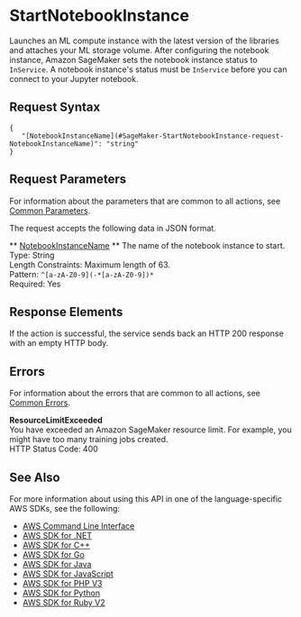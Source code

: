 # StartNotebookInstance<a name="API_StartNotebookInstance"></a>

Launches an ML compute instance with the latest version of the libraries and attaches your ML storage volume\. After configuring the notebook instance, Amazon SageMaker sets the notebook instance status to `InService`\. A notebook instance's status must be `InService` before you can connect to your Jupyter notebook\. 

## Request Syntax<a name="API_StartNotebookInstance_RequestSyntax"></a>

```
{
   "[NotebookInstanceName](#SageMaker-StartNotebookInstance-request-NotebookInstanceName)": "string"
}
```

## Request Parameters<a name="API_StartNotebookInstance_RequestParameters"></a>

For information about the parameters that are common to all actions, see [Common Parameters](CommonParameters.md)\.

The request accepts the following data in JSON format\.

 ** [NotebookInstanceName](#API_StartNotebookInstance_RequestSyntax) **   <a name="SageMaker-StartNotebookInstance-request-NotebookInstanceName"></a>
The name of the notebook instance to start\.  
Type: String  
Length Constraints: Maximum length of 63\.  
Pattern: `^[a-zA-Z0-9](-*[a-zA-Z0-9])*`   
Required: Yes

## Response Elements<a name="API_StartNotebookInstance_ResponseElements"></a>

If the action is successful, the service sends back an HTTP 200 response with an empty HTTP body\.

## Errors<a name="API_StartNotebookInstance_Errors"></a>

For information about the errors that are common to all actions, see [Common Errors](CommonErrors.md)\.

 **ResourceLimitExceeded**   
 You have exceeded an Amazon SageMaker resource limit\. For example, you might have too many training jobs created\.   
HTTP Status Code: 400

## See Also<a name="API_StartNotebookInstance_SeeAlso"></a>

For more information about using this API in one of the language\-specific AWS SDKs, see the following:
+  [AWS Command Line Interface](https://docs.aws.amazon.com/goto/aws-cli/sagemaker-2017-07-24/StartNotebookInstance) 
+  [AWS SDK for \.NET](https://docs.aws.amazon.com/goto/DotNetSDKV3/sagemaker-2017-07-24/StartNotebookInstance) 
+  [AWS SDK for C\+\+](https://docs.aws.amazon.com/goto/SdkForCpp/sagemaker-2017-07-24/StartNotebookInstance) 
+  [AWS SDK for Go](https://docs.aws.amazon.com/goto/SdkForGoV1/sagemaker-2017-07-24/StartNotebookInstance) 
+  [AWS SDK for Java](https://docs.aws.amazon.com/goto/SdkForJava/sagemaker-2017-07-24/StartNotebookInstance) 
+  [AWS SDK for JavaScript](https://docs.aws.amazon.com/goto/AWSJavaScriptSDK/sagemaker-2017-07-24/StartNotebookInstance) 
+  [AWS SDK for PHP V3](https://docs.aws.amazon.com/goto/SdkForPHPV3/sagemaker-2017-07-24/StartNotebookInstance) 
+  [AWS SDK for Python](https://docs.aws.amazon.com/goto/boto3/sagemaker-2017-07-24/StartNotebookInstance) 
+  [AWS SDK for Ruby V2](https://docs.aws.amazon.com/goto/SdkForRubyV2/sagemaker-2017-07-24/StartNotebookInstance) 